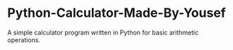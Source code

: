 # Python-Calculator-Made-By-Yousef
A simple calculator program written in Python for basic arithmetic operations.
